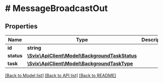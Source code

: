 # # MessageBroadcastOut

## Properties

Name | Type | Description | Notes
------------ | ------------- | ------------- | -------------
**id** | **string** |  |
**status** | [**\Svix\ApiClient\Model\BackgroundTaskStatus**](BackgroundTaskStatus.md) |  |
**task** | [**\Svix\ApiClient\Model\BackgroundTaskType**](BackgroundTaskType.md) |  |

[[Back to Model list]](../../README.md#models) [[Back to API list]](../../README.md#endpoints) [[Back to README]](../../README.md)
